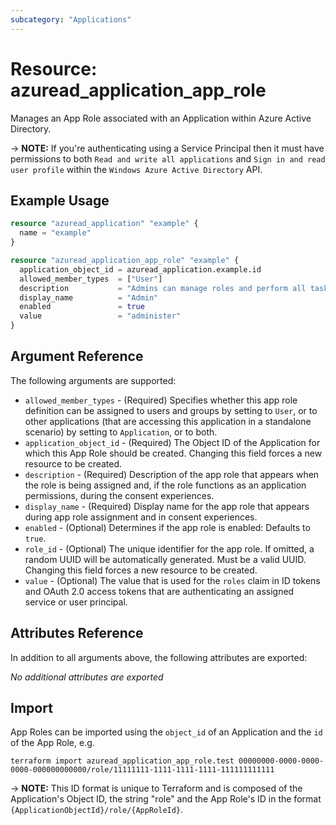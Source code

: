 ```yaml
---
subcategory: "Applications"
---
```


# Resource: azuread_application_app_role

Manages an App Role associated with an Application within Azure Active Directory.

-> **NOTE:** If you're authenticating using a Service Principal then it must have permissions to both `Read and write all applications` and `Sign in and read user profile` within the `Windows Azure Active Directory` API.

## Example Usage

```terraform
resource "azuread_application" "example" {
  name = "example"
}

resource "azuread_application_app_role" "example" {
  application_object_id = azuread_application.example.id
  allowed_member_types  = ["User"]
  description           = "Admins can manage roles and perform all task actions"
  display_name          = "Admin"
  enabled               = true
  value                 = "administer"
}
```

## Argument Reference

The following arguments are supported:

* `allowed_member_types` - (Required) Specifies whether this app role definition can be assigned to users and groups by setting to `User`, or to other applications (that are accessing this application in a standalone scenario) by setting to `Application`, or to both.
* `application_object_id` - (Required) The Object ID of the Application for which this App Role should be created. Changing this field forces a new resource to be created.
* `description` - (Required) Description of the app role that appears when the role is being assigned and, if the role functions as an application permissions, during the consent experiences.
* `display_name` - (Required) Display name for the app role that appears during app role assignment and in consent experiences.
* `enabled` - (Optional) Determines if the app role is enabled: Defaults to `true`.
* `role_id` - (Optional) The unique identifier for the app role. If omitted, a random UUID will be automatically generated. Must be a valid UUID. Changing this field forces a new resource to be created.
* `value` - (Optional) The value that is used for the `roles` claim in ID tokens and OAuth 2.0 access tokens that are authenticating an assigned service or user principal.

## Attributes Reference

In addition to all arguments above, the following attributes are exported:

*No additional attributes are exported*

## Import

App Roles can be imported using the `object_id` of an Application and the `id` of the App Role, e.g.

```shell
terraform import azuread_application_app_role.test 00000000-0000-0000-0000-000000000000/role/11111111-1111-1111-1111-111111111111
```

-> **NOTE:** This ID format is unique to Terraform and is composed of the Application's Object ID, the string "role" and the App Role's ID in the format `{ApplicationObjectId}/role/{AppRoleId}`.
